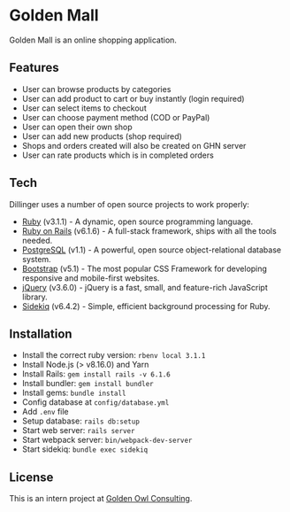 # Golden Mall

Golden Mall is an online shopping application.

## Features

- User can browse products by categories
- User can add product to cart or buy instantly (login required)
- User can select items to checkout
- User can choose payment method (COD or PayPal)
- User can open their own shop
- User can add new products (shop required)
- Shops and orders created will also be created on GHN server
- User can rate products which is in completed orders

## Tech

Dillinger uses a number of open source projects to work properly:

- [Ruby] (v3.1.1) - A dynamic, open source programming language.
- [Ruby on Rails] (v6.1.6) - A full-stack framework, ships with all the tools needed.
- [PostgreSQL] (v1.1) - A powerful, open source object-relational database system.
- [Bootstrap] (v5.1) - The most popular CSS Framework for developing responsive and mobile-first websites.
- [jQuery] (v3.6.0) - jQuery is a fast, small, and feature-rich JavaScript library. 
- [Sidekiq] (v6.4.2) - Simple, efficient background processing for Ruby.


## Installation

- Install the correct ruby version: `rbenv local 3.1.1`
- Install Node.js (> v8.16.0) and Yarn
- Install Rails: `gem install rails -v 6.1.6`
- Install bundler: `gem install bundler`
- Install gems: `bundle install`
- Config database at `config/database.yml`
- Add `.env` file
- Setup database: `rails db:setup`
- Start web server: `rails server`
- Start webpack server: `bin/webpack-dev-server`
- Start sidekiq: `bundle exec sidekiq`


## License

This is an intern project at [Golden Owl Consulting](https://goldenowl.asia/).

[Ruby]: <https://www.ruby-lang.org/en/>
[Ruby on Rails]: <https://rubyonrails.org/>
[PostgreSQL]: <https://www.postgresql.org/>
[Bootstrap]: <https://getbootstrap.com/docs/5.1/getting-started/introduction/>
[jQuery]: <http://jquery.com>
[Sidekiq]: <https://github.com/mperham/sidekiq/>
    
